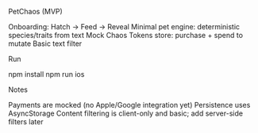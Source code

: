 PetChaos (MVP)

Onboarding: Hatch -> Feed -> Reveal
Minimal pet engine: deterministic species/traits from text
Mock Chaos Tokens store: purchase + spend to mutate
Basic text filter

Run

npm install
npm run ios

Notes

Payments are mocked (no Apple/Google integration yet)
Persistence uses AsyncStorage
Content filtering is client-only and basic; add server-side filters later

